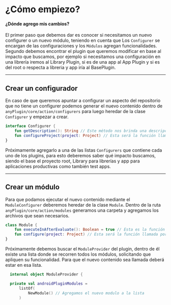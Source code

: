 # ¿Cómo empiezo?

#### ¿Dónde agrego mis cambios?
El primer paso que debemos dar es conocer si necesitamos un nuevo configurer o un nuevo módulo, teniendo en cuenta que
Los `Configurer` se encargan de las configuraciones y los `Módulos` agregan funcionalidades. Segundo debemos encontrar
el plugin que queremos modificar en base al impacto que buscamos, por ejemplo si necesitamos una configuración en una
librería iremos al Library Plugin, si es de una app al App Plugin y si es del root o respecta a libreria y app
iría al BasePlugin.

----

## Crear un configurador
En caso de que queremos apuntar a configurar un aspecto del repositorio que no tiene un configurer podemos generar el 
nuevo contenido dentro de `anyPlugin/core/action/configurers` para luego heredar de la clase `Configurer` y empezar a 
crear.

```kotlin
interface Configurer {
    fun getDescription(): String // Este método nos brinda una descripción del nuevo funcionamiento que se propone
    fun configureProject(project: Project) // Esta será la función llamada por el plugin y donde podrás agregar la funcionalidad
}
```

Próximamente agregarlo a una de las listas `Configurers` que
contiene cada uno de los plugins, para esto deberemos saber qué impacto buscamos, siendo el base el proyecto root,
Library para librerías y app para aplicaciones productivas como también test apps.

----

## Crear un módulo
Para que podamos ejecutar el nuevo contenido mediante el `ModuleConfigurer` deberemos heredar de la clase `Module`.
Dentro de la ruta `anyPlugin/core/action/modules` generamos una carpeta y agregamos los archivos que sean necesarios.

```kotlin
class Module {
    fun executeInAfterEvaluate(): Boolean = true // Esta es la función que nos permite cambiar el tiempo de ejecución de nuestro módulo.
    fun configure(project: Project) // Esta será la función llamada por el plugin y donde podrás agregar la funcionalidad.
}
```

Próximamente debemos buscar el `ModuleProvider` del plugin, dentro de él existe una lista donde se recorren todos los
módulos, solicitando que apliquen su funcionalidad. Para que el nuevo contenido sea llamada deberá estar en esa lista.

```kotlin
  internal object ModuleProvider {

  private val androidPluginModules =
      listOf(
          NewModule() // Agregamos el nuevo modulo a la lista
      )
```